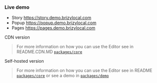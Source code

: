 ### Live demo
- Story https://story.demo.brizylocal.com
- Popup https://popup.demo.brizylocal.com
- Pages https://pages.demo.brizylocal.com

CDN version

> For more information on how you can use the Editor see in README.CDN.MD [`packages/core`](https://github.com/EasyBrizy/Brizy-Local/blob/master/packages/core/docs/README.CDN.MD)  

Self-hosted version

> For more information on how you can use the Editor see in README [`packages/core`](https://github.com/EasyBrizy/Brizy-Local/blob/master/packages/core/README.MD) or see a demo in [`packages/demo`](https://github.com/EasyBrizy/Brizy-Local/blob/master/packages/demo/README.MD)
